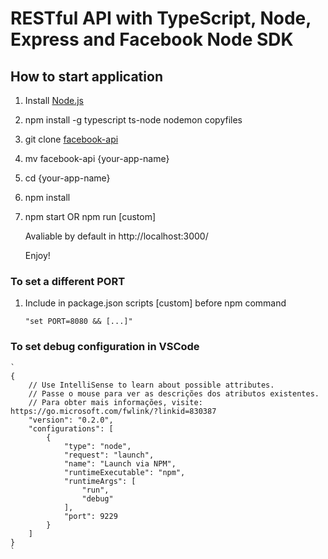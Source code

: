 # RESTful API with TypeScript, Node, Express and Facebook Node SDK

## How to start application
1. Install [Node.js](http://nodejs.org/)
2. npm install -g typescript ts-node nodemon copyfiles
3. git clone [facebook-api](#)
4. mv facebook-api {your-app-name}
5. cd {your-app-name} 
6. npm install
7. npm start OR npm run [custom]

    Avaliable by default in http://localhost:3000/

    Enjoy!

### To set a different PORT
1. Include in package.json scripts [custom] before npm command

    `
    "set PORT=8080 && [...]"
    `

### To set debug configuration in VSCode

    `
    {
        // Use IntelliSense to learn about possible attributes.
        // Passe o mouse para ver as descrições dos atributos existentes.
        // Para obter mais informações, visite: https://go.microsoft.com/fwlink/?linkid=830387
        "version": "0.2.0",
        "configurations": [        
            {
                "type": "node",
                "request": "launch",
                "name": "Launch via NPM",
                "runtimeExecutable": "npm",
                "runtimeArgs": [
                    "run",
                    "debug"
                ],
                "port": 9229
            }
        ]
    }
    `